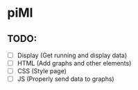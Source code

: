# piMI

## TODO:

- [ ] Display (Get running and display data)
- [ ] HTML (Add graphs and other elements)
- [ ] CSS (Style page)
- [ ] JS (Properly send data to graphs)
